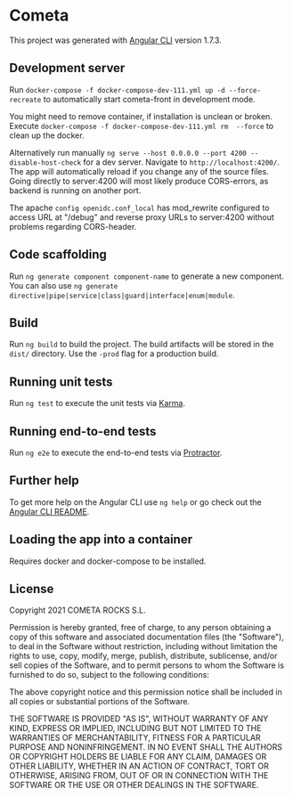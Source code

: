 # Cometa

This project was generated with [Angular CLI](https://github.com/angular/angular-cli) version 1.7.3.

## Development server

Run `docker-compose -f docker-compose-dev-111.yml up -d --force-recreate` to automatically start cometa-front in development mode.

You might need to remove container, if installation is unclean or broken. Execute `docker-compose -f docker-compose-dev-111.yml rm  --force` to clean up the docker.

Alternatively run manually `ng serve --host 0.0.0.0 --port 4200 --disable-host-check` for a dev server. Navigate to `http://localhost:4200/`. The app will automatically reload if you change any of the source files. Going directly to server:4200 will most likely produce CORS-errors, as backend is running on another port.

The apache `config openidc.conf_local` has mod_rewrite configured to access URL at "/debug" and reverse proxy URLs to server:4200 without problems regarding CORS-header. 

## Code scaffolding

Run `ng generate component component-name` to generate a new component. You can also use `ng generate directive|pipe|service|class|guard|interface|enum|module`.

## Build

Run `ng build` to build the project. The build artifacts will be stored in the `dist/` directory. Use the `-prod` flag for a production build.

## Running unit tests

Run `ng test` to execute the unit tests via [Karma](https://karma-runner.github.io).

## Running end-to-end tests

Run `ng e2e` to execute the end-to-end tests via [Protractor](http://www.protractortest.org/).

## Further help

To get more help on the Angular CLI use `ng help` or go check out the [Angular CLI README](https://github.com/angular/angular-cli/blob/master/README.md).

## Loading the app into a container

Requires docker and docker-compose to be installed.

## License

Copyright 2021 COMETA ROCKS S.L.

Permission is hereby granted, free of charge, to any person obtaining a copy of this software and associated documentation files (the "Software"), to deal in the Software without restriction, including without limitation the rights to use, copy, modify, merge, publish, distribute, sublicense, and/or sell copies of the Software, and to permit persons to whom the Software is furnished to do so, subject to the following conditions:

The above copyright notice and this permission notice shall be included in all copies or substantial portions of the Software.

THE SOFTWARE IS PROVIDED "AS IS", WITHOUT WARRANTY OF ANY KIND, EXPRESS OR IMPLIED, INCLUDING BUT NOT LIMITED TO THE WARRANTIES OF MERCHANTABILITY, FITNESS FOR A PARTICULAR PURPOSE AND NONINFRINGEMENT. IN NO EVENT SHALL THE AUTHORS OR COPYRIGHT HOLDERS BE LIABLE FOR ANY CLAIM, DAMAGES OR OTHER LIABILITY, WHETHER IN AN ACTION OF CONTRACT, TORT OR OTHERWISE, ARISING FROM, OUT OF OR IN CONNECTION WITH THE SOFTWARE OR THE USE OR OTHER DEALINGS IN THE SOFTWARE.